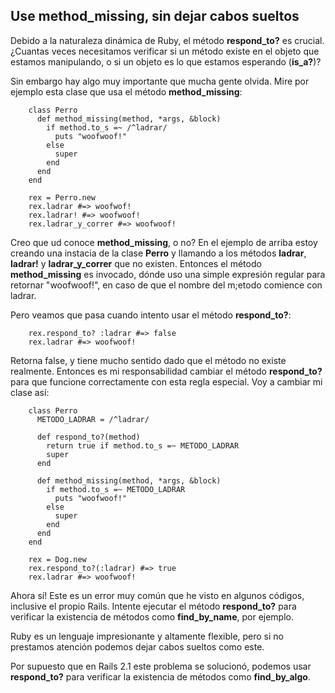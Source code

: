 <!-- -*- mode: markdown; coding: utf-8; -*- -->

## Use method\_missing, sin dejar cabos sueltos

Debido a la naturaleza dinámica de Ruby, el método **respond\_to?** es crucial. ¿Cuantas veces necesitamos verificar si un método existe en el objeto que estamos manipulando, o si un objeto es lo que estamos esperando (**is\_a?**)?

Sin embargo hay algo muy importante que mucha gente olvida. Mire por ejemplo esta clase que usa el método **method\_missing**:

        class Perro
          def method_missing(method, *args, &block)
            if method.to_s =~ /^ladrar/
              puts "woofwoof!"
            else
              super
            end
          end
        end

        rex = Perro.new
        rex.ladrar #=> woofwof!
        rex.ladrar! #=> woofwoof!
        rex.ladrar_y_correr #=> woofwoof!


Creo que ud conoce **method\_missing**, o no? En el ejemplo de arriba estoy creando una instacia de la clase **Perro** y llamando a los métodos **ladrar**, **ladrar!** y **ladrar_y_correr** que no existen. Entonces el método **method\_missing** es invocado, dónde uso una simple expresión regular para retornar "woofwoof!", en caso de que el nombre del m;etodo comience con ladrar.


Pero veamos que pasa cuando intento usar el método **respond\_to?**:

        rex.respond_to? :ladrar #=> false
        rex.ladrar #=> woofwoof!


Retorna false, y tiene mucho sentido dado que el método no existe realmente. Entonces es mi responsabilidad cambiar el método **respond\_to?** para que funcione correctamente con esta regla especial. Voy a cambiar mi clase así:


        class Perro
          METODO_LADRAR = /^ladrar/

          def respond_to?(method)
            return true if method.to_s =~ METODO_LADRAR
            super
          end

          def method_missing(method, *args, &block)
            if method.to_s =~ METODO_LADRAR
              puts "woofwoof!"
            else
              super
            end
          end
        end

        rex = Dog.new
        rex.respond_to?(:ladrar) #=> true
        rex.ladrar #=> woofwoof!

Ahora sí! Este es un error muy común que he visto en algunos códigos, inclusive el propio Rails. Intente ejecutar el método  **respond\_to?** para verificar la existencia de métodos como **find\_by\_name**, por ejemplo.


Ruby es un lenguaje impresionante y altamente flexible, pero si no prestamos atención podemos dejar cabos sueltos como este.

Por supuesto que en Rails 2.1 este problema se solucionó, podemos usar  **respond\_to?** para verificar la existencia de métodos como **find\_by\_algo**.


